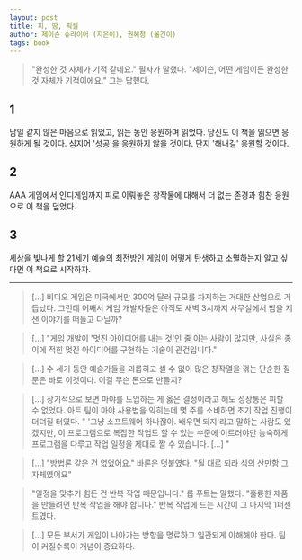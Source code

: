 ```yaml
---
layout: post
title: 피, 땀, 픽셀
author: 제이슨 슈라이어 (지은이), 권혜정 (옮긴이)
tags: book
---
```


> "완성한 것 자체가 기적 같네요." 필자가 말했다. "제이슨, 어떤 게임이든 완성한 것 자체가 기적이에요." 그는 답했다.

## 1

남일 같지 않은 마음으로 읽었고, 읽는 동안 응원하며 읽었다. 당신도 이 책을 읽으면 응원하게 될 것이다. 심지어 '성공'을 응원하지 않을 것이다. 단지 '해내길' 응원할 것이다.

## 2

AAA 게임에서 인디게임까지 피로 이뤄놓은 창작물에 대해서 더 없는 존경과 힘찬 응원으로 이 책을 덮었다.

## 3

세상을 빛나게 할 21세기 예술의 최전방인 게임이 어떻게 탄생하고 소멸하는지 알고 싶다면 이 책으로 시작하자.

----

> [...] 비디오 게임은 미국에서만 300억 달러 규모를 차지하는 거대한 산업으로 거듭났다. 그런데 어째서 게임 개발자들은 아직도 새벽 3시까지 사무실에서 밤을 지샌 이야기를 떠들고 다닐까?

> [...] "게임 개발이 '멋진 아이디어를 내는 것'인 줄 아는 사람이 많지만, 사실은 종이에 적힌 멋진 아이디어를 구현하는 기술이 관건입니다."

> [...] 수 세기 동안 예술가들을 괴롭히고 셀 수 없이 많은 창작열을 꺾는 단순한 질문은 바로 이것이다. 이걸 무슨 돈으로 만들지?

> [...] 장기적으로 보면 마야를 도입하는 게 옳은 결정이라고 해도 성장통은 피할 수 없었다. 아트 팀이 마야 사용법을 익히는데 몇 주를 소비하면 초기 작업 진행이 더뎌질 터였다. " '그냥 소프트웨어 하나잖아. 배우면 되지'라고 말하는 사람도 있겠지만, 이 프로그램으로 복잡한 작업도 할 수 있는 수준에 이르러야만 능숙하게 프로그램을 다루고 작업 일정을 제대로 짤 수 있습니다. [...] "

> [...] "방법론 같은 건 없었어요." 바론은 덧붙였다. "될 대로 되라 식의 산만함 그 자체였어요"

> "일정을 맞추기 힘든 건 반복 작업 때문입니다." 롭 푸트는 말했다. "훌륭한 제품을 만들려면 반복 작업을 해야 합니다." 반복 작업에 드는 시간이 그 마지막 1퍼센트였다.

> [...] 모든 부서가 게임이 나아가는 방향을 명료하고 일관되게 이해해야 한다. 팀이 커질수록이 개념이 중요하다.

